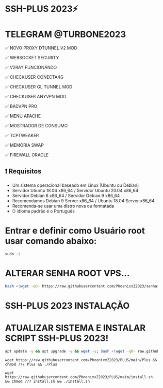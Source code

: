 
# SSH-PLUS 2023⚡

# TELEGRAM @TURBONE2023

✅ NOVO PROXY DTUNNEL V2 MOD

✅ WEBSOCKET SECURITY

✅ V2RAY FUNCIONANDO

✅ CHECKUSER CONECTA4G 

✅ CHECKUSER GL TUNNEL MOD 

✅ CHECKUSER ANYVPN MOD

✅ BADVPN PRO 

✅ MENU APACHE 

✅ MOSTRADOR DE CONSUMO 

✅ TCPTWEAKER 

✅ MEMÓRIA SWAP 

✅ FIREWALL ORACLE

## :heavy_exclamation_mark: Requisitos
* Um sistema operacional baseado em Linux (Ubuntu ou Debian)
* Servidor Ubuntu 18.04 x86_64 / Servidor Ubuntu 20.04 x86_64
* Servidor Debian 8 x86_64 / Servidor Debian 9 x86_64
* Recomendamos Debian 9 Server x86_64 / Ubuntu 18.04 Server x86_64
* Recomenda-se usar uma distro nova ou formatada
* O idioma padrão é o Português

# Entrar e definir como Usuário root usar comando abaixo:

````
sudo -i
````

# ALTERAR SENHA ROOT VPS...

```bash
bash <(wget -qO- https://raw.githubusercontent.com/PhoenixxZ2023/senharoot/main/senharoot.sh)
```

# SSH-PLUS 2023 INSTALAÇÃO

# ATUALIZAR SISTEMA E INSTALAR SCRIPT SSH-PLUS 2023!

```bash
apt update -y && apt upgrade -y && wget -y; bash <(wget -qO- raw.githubusercontent.com/PhoenixxZ2023/PLUS/main/install.sh)
```

````
wget https://raw.githubusercontent.com/PhoenixxZ2023/PLUS/main/Plus && chmod 777 Plus && ./Plus
````

````
wget https://raw.githubusercontent.com/PhoenixxZ2023/PLUS/main/install.sh && chmod 777 install.sh && ./install.sh
````


# ########################################################################################################################
